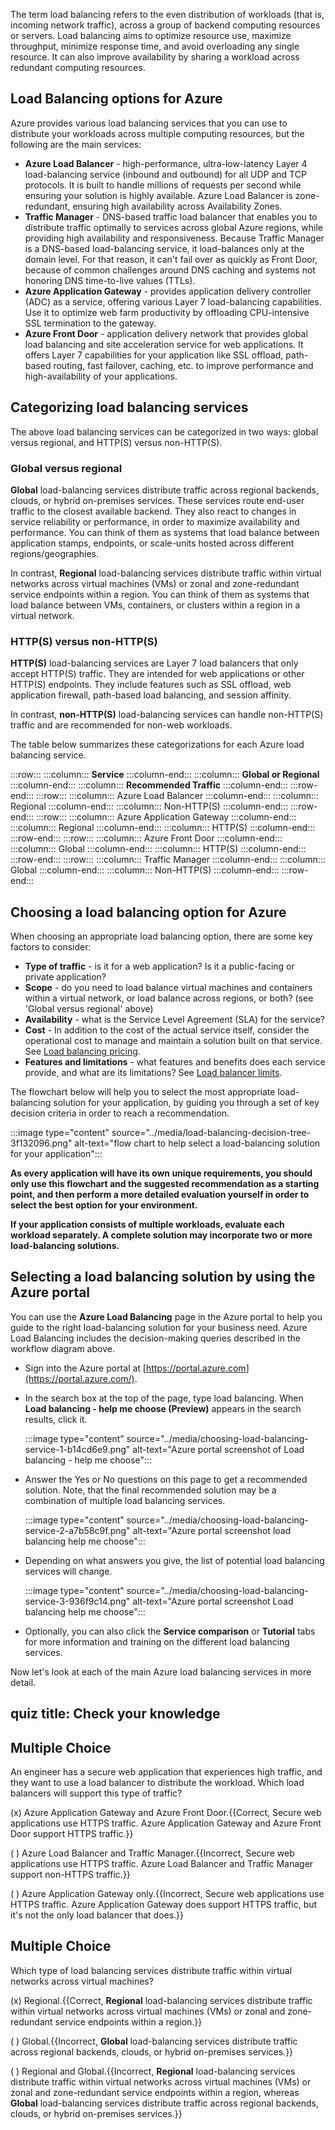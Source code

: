 The term load balancing refers to the even distribution of workloads (that is, incoming network traffic), across a group of backend computing resources or servers. Load balancing aims to optimize resource use, maximize throughput, minimize response time, and avoid overloading any single resource. It can also improve availability by sharing a workload across redundant computing resources.

## Load Balancing options for Azure

Azure provides various load balancing services that you can use to distribute your workloads across multiple computing resources, but the following are the main services:

 -  **Azure Load Balancer** - high-performance, ultra-low-latency Layer 4 load-balancing service (inbound and outbound) for all UDP and TCP protocols. It is built to handle millions of requests per second while ensuring your solution is highly available. Azure Load Balancer is zone-redundant, ensuring high availability across Availability Zones.
 -  **Traffic Manager** - DNS-based traffic load balancer that enables you to distribute traffic optimally to services across global Azure regions, while providing high availability and responsiveness. Because Traffic Manager is a DNS-based load-balancing service, it load-balances only at the domain level. For that reason, it can't fail over as quickly as Front Door, because of common challenges around DNS caching and systems not honoring DNS time-to-live values (TTLs).
 -  **Azure Application Gateway** - provides application delivery controller (ADC) as a service, offering various Layer 7 load-balancing capabilities. Use it to optimize web farm productivity by offloading CPU-intensive SSL termination to the gateway.
 -  **Azure Front Door** - application delivery network that provides global load balancing and site acceleration service for web applications. It offers Layer 7 capabilities for your application like SSL offload, path-based routing, fast failover, caching, etc. to improve performance and high-availability of your applications.

## Categorizing load balancing services

The above load balancing services can be categorized in two ways: global versus regional, and HTTP(S) versus non-HTTP(S).

### Global versus regional

**Global** load-balancing services distribute traffic across regional backends, clouds, or hybrid on-premises services. These services route end-user traffic to the closest available backend. They also react to changes in service reliability or performance, in order to maximize availability and performance. You can think of them as systems that load balance between application stamps, endpoints, or scale-units hosted across different regions/geographies.

In contrast, **Regional** load-balancing services distribute traffic within virtual networks across virtual machines (VMs) or zonal and zone-redundant service endpoints within a region. You can think of them as systems that load balance between VMs, containers, or clusters within a region in a virtual network.

### HTTP(S) versus non-HTTP(S)

**HTTP(S)** load-balancing services are Layer 7 load balancers that only accept HTTP(S) traffic. They are intended for web applications or other HTTP(S) endpoints. They include features such as SSL offload, web application firewall, path-based load balancing, and session affinity.

In contrast, **non-HTTP(S)** load-balancing services can handle non-HTTP(S) traffic and are recommended for non-web workloads.

The table below summarizes these categorizations for each Azure load balancing service.

:::row:::
  :::column:::
    **Service**
  :::column-end:::
  :::column:::
    **Global or Regional**
  :::column-end:::
  :::column:::
    **Recommended Traffic**
  :::column-end:::
:::row-end:::
:::row:::
  :::column:::
    Azure Load Balancer
  :::column-end:::
  :::column:::
    Regional
  :::column-end:::
  :::column:::
    Non-HTTP(S)
  :::column-end:::
:::row-end:::
:::row:::
  :::column:::
    Azure Application Gateway
  :::column-end:::
  :::column:::
    Regional
  :::column-end:::
  :::column:::
    HTTP(S)
  :::column-end:::
:::row-end:::
:::row:::
  :::column:::
    Azure Front Door
  :::column-end:::
  :::column:::
    Global
  :::column-end:::
  :::column:::
    HTTP(S)
  :::column-end:::
:::row-end:::
:::row:::
  :::column:::
    Traffic Manager
  :::column-end:::
  :::column:::
    Global
  :::column-end:::
  :::column:::
    Non-HTTP(S)
  :::column-end:::
:::row-end:::


## Choosing a load balancing option for Azure

When choosing an appropriate load balancing option, there are some key factors to consider:

 -  **Type of traffic** - is it for a web application? Is it a public-facing or private application?
 -  **Scope** - do you need to load balance virtual machines and containers within a virtual network, or load balance across regions, or both? (see 'Global versus regional' above)
 -  **Availability** - what is the Service Level Agreement (SLA) for the service?
 -  **Cost** - In addition to the cost of the actual service itself, consider the operational cost to manage and maintain a solution built on that service. See [Load balancing pricing](https://azure.microsoft.com/pricing/details/load-balancer/).
 -  **Features and limitations** - what features and benefits does each service provide, and what are its limitations? See [Load balancer limits](https://docs.microsoft.com/azure/azure-resource-manager/management/azure-subscription-service-limits).

The flowchart below will help you to select the most appropriate load-balancing solution for your application, by guiding you through a set of key decision criteria in order to reach a recommendation.

:::image type="content" source="../media/load-balancing-decision-tree-3f132096.png" alt-text="flow chart to help select a load-balancing solution for your application":::


**As every application will have its own unique requirements, you should only use this flowchart and the suggested recommendation as a starting point, and then perform a more detailed evaluation yourself in order to select the best option for your environment.**

**If your application consists of multiple workloads, evaluate each workload separately. A complete solution may incorporate two or more load-balancing solutions.**

## Selecting a load balancing solution by using the Azure portal

You can use the **Azure Load Balancing** page in the Azure portal to help you guide to the right load-balancing solution for your business need. Azure Load Balancing includes the decision-making queries described in the workflow diagram above.

 -  Sign into the Azure portal at [https://portal.azure.com](https://portal.azure.com/).
 -  In the search box at the top of the page, type load balancing. When **Load balancing - help me choose (Preview)** appears in the search results, click it.
    
    :::image type="content" source="../media/choosing-load-balancing-service-1-b14cd6e9.png" alt-text="Azure portal screenshot of Load balancing - help me choose":::
    
 -  Answer the Yes or No questions on this page to get a recommended solution. Note, that the final recommended solution may be a combination of multiple load balancing services. 

    :::image type="content" source="../media/choosing-load-balancing-service-2-a7b58c9f.png" alt-text="Azure portal screenshot load balancing help me choose":::
    
 -  Depending on what answers you give, the list of potential load balancing services will change.

    :::image type="content" source="../media/choosing-load-balancing-service-3-936f9c14.png" alt-text="Azure portal screenshot Load balancing help me choose":::
    
 -  Optionally, you can also click the **Service comparison** or **Tutorial** tabs for more information and training on the different load balancing services.

Now let's look at each of the main Azure load balancing services in more detail.

## quiz title: Check your knowledge

## Multiple Choice

An engineer has a secure web application that experiences high traffic, and they want to use a load balancer to distribute the workload. Which load balancers will support this type of traffic?

(x) Azure Application Gateway and Azure Front Door.{{Correct, Secure web applications use HTTPS traffic. Azure Application Gateway and Azure Front Door support HTTPS traffic.}}

( ) Azure Load Balancer and Traffic Manager.{{Incorrect, Secure web applications use HTTPS traffic. Azure Load Balancer and Traffic Manager support non-HTTPS traffic.}}

( ) Azure Application Gateway only.{{Incorrect, Secure web applications use HTTPS traffic. Azure Application Gateway does support HTTPS traffic, but it's not the only load balancer that does.}}

## Multiple Choice

Which type of load balancing services distribute traffic within virtual networks across virtual machines?

(x) Regional.{{Correct, **Regional** load-balancing services distribute traffic within virtual networks across virtual machines (VMs) or zonal and zone-redundant service endpoints within a region.}}

( ) Global.{{Incorrect, **Global** load-balancing services distribute traffic across regional backends, clouds, or hybrid on-premises services.}}

( ) Regional and Global.{{Incorrect, **Regional** load-balancing services distribute traffic within virtual networks across virtual machines (VMs) or zonal and zone-redundant service endpoints within a region, whereas **Global** load-balancing services distribute traffic across regional backends, clouds, or hybrid on-premises services.}}

